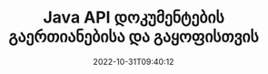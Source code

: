 ---
############################# Static ############################
layout: "product"
date: 2022-10-31T09:40:12
draft: false

product: "Merger"
product_tag: "merger"
platform: "Java"
platform_tag: "java"

############################# Head ############################
head_title: "Java Document Merging API | შერწყმა და წაშლა Word Excel PDF XPS EPUB"
head_description: "ჯავის API-ს გაერთიანების დოკუმენტები. PDF, Microsoft Word, Excel, პრეზენტაციების, Visio, XPS და EPUB ფორმატების გვერდების შერწყმა, გაყოფა, გაცვლა, გადაკვეთა და წაშლა."

############################# Header ############################
title: "Java API დოკუმენტების გაერთიანებისა და გაყოფისთვის"
description: "შექმენით მაღალი ხარისხის აპლიკაციები, რომლებსაც შეუძლიათ გვერდების, სლაიდების და დიაგრამების გაერთიანება, ამოღება, შერწყმა, ამოჭრა ან წაშლა."
button:
    enable: true

############################# SubMenu ############################
submenu:
    enable: true
    
    left:
        img_alt: "GroupDocs.Merger for Java"
        image: "https://www.groupdocs.cloud/templates/groupdocs/images/product-logos/groupdocs-merger-java.png"
        product: "GroupDocs.Merger"
        platform: "Java"

    middle:
        button:
            # button loop
            - link: "#overview"
              text: "მიმოხილვა"

            # button loop
            - link: "#features"
              text: "მახასიათებლები"

            # button loop
            - link: "#support"
              text: "მხარდაჭერა"

            # button loop
            - link: "https://products.groupdocs.app/merger"
              text: "ცოცხალი დემო"

            # button loop
            - link: "https://purchase.groupdocs.com/pricing/merger/java"
              text: "ფასი"

    right:
        link_download: "https://downloads.groupdocs.com/merger"
        link_learn: "https://docs.groupdocs.com/merger/java/"
        link_buy: "https://purchase.groupdocs.com"

############################# Overview ############################
overview:
    enable: true
    content: |
      GroupDocs.Merger for Java საშუალებას გაძლევთ სწრაფად განავითაროთ საუკეთესო ბიზნეს აპლიკაციები Java-ში. მცირე კოდირებით თქვენს Java აპლიკაციებს შეუძლიათ შერწყმა, დაკოპირება, შერწყმა, ამოჭრა და წაშლა ერთი გვერდის ან გვერდების, სლაიდების და დიაგრამების ჯგუფის სახით. გაერთიანების ოპერაციები ასევე შეიძლება შესრულდეს ცნობილი და უცნობი ფორმატის უსაფრთხო ფაილებზე პაროლის დაცვის გამოყენებით ან წაშლით.  

      
    tabs:
      enable: true
      
      ## TAB ONE ##
      tab_one:
        description: |
          ქვემოთ მოცემულია GroupDocs.Merger-ის მიმოხილვა Java-სთვის:
      
        left:
          enable: true
          icon: "fab fa-html5"
          title: "დოკუმენტური ოპერაციები"
          content: |
            * გვერდის რიგის შეცვლა
            * გვერდების წაშლა ან წაშლა
            * დოკუმენტის გაყოფა ან გატეხვა
            * შეცვალეთ ან შეაერთეთ ნებისმიერი ორი გვერდი
            * ერთი ან რამდენიმე გვერდის მორთვა
            * შეუერთდით მრავალ დოკუმენტს
        
        right:
          enable: true
          icon: "fab fa-html5"
          title: "უსაფრთხოების ოპერაციები"
          content: |
            * დოკუმენტის უსაფრთხოების დაყენება
            * შეამოწმეთ დოკუმენტის უსაფრთხოების სტატუსი
            * დააყენეთ დოკუმენტის პაროლი
            * დოკუმენტის პაროლის განახლება
            * დოკუმენტის პაროლის წაშლა
      
      ## TAB TWO ##
      tab_two:
        description: |
          GroupDocs.Merger for Java მხარს უჭერს შემდეგი [დოკუმენტის ფაილის ფორმატების] გაერთიანებას (https://docs.groupdocs.com/merger/java/supported-document-formats/):

        left:
          enable: true
          table:
            # table loop
            - title: "Microsoft Office"
              content: |
                * **Word:** DOC, DOCX, DOCM, DOT, DOTX, DOTM, RTF, TXT
                * **Excel:** XLS, XLSX, XLSM, XLSB, XLTM, XLT, XLTM, XLTX, XLAM, SXC, SpreadsheetML
                * ** PowerPoint:** PPT, PPTX, PPS, PPSX, PPSM, POT, POTM, POTX, PPTM
                * ** OneNote: ** ONE

        right:
          enable: true
          table:
            # table loop
            - title: "OpenDocument და სხვა ფორმატები"
              content: |
                * ** ღია დოკუმენტის ფორმატები **: ODT, OTT, ODP, OTP, ODS
                * ** ფიქსირებული განლაგება **: PDF, XPS
                * ** სურათები **: BMP, PNG, TIFF
                * **ვებ**: HTML, MHT, MHTML
                * **ტექსტი**: TXT, CSV, TSV
                * ** LaTex **: TEX
                * ** ელექტრონული წიგნი **: EPUB

      ## TAB THREE ##
      tab_three:
        description: |
          GroupDocs.Merger for Java მხარს უჭერს შემდეგ ოპერაციულ სისტემებს, ჩარჩოებსა და პაკეტის მენეჯერებს:
        
        left:
          enable: true
          table:
            # table loop
            - icon: "fab fa-windows"
              title: "Ოპერატიული სისტემა"
              content: |
                * Microsoft Windows Desktop
                * Microsoft Windows სერვერი
                * Linux
                * MacOS

            # table loop
            - icon: "fas fa-code"
              title: "მხარდაჭერილი ჩარჩოები"
              content: |
                * Java 7 (1.7)
                * Java 8 (1.8)
                * ჯავა 10
                * Java 11 და ზემოთ

        right:
          enable: true
          table:
            # table loop
            - icon: "fas fa-box"
              title: "აშენების ავტომატიზაციის ინსტრუმენტი"
              content: |
                * მეივენი

            # table loop
            - icon: "fas fa-tools"
              title: "განვითარების გარემო"
              content: |
                * NetBeans
                * IntelliJ IDEA
                * დაბნელება
                
                

############################# Features ############################
features:
    enable: true
    title: "GroupDocs.Merger ჯავის ფუნქციებისთვის"

    feature:
      # feature loop
      - icon: "fas fa-copy"
        content: "შეაერთეთ სხვადასხვა გვერდები, სლაიდები და დიაგრამები ერთ ფაილში"
       
      # feature loop
      - icon: "fas fa-eye"
        content: "დააკოპირეთ და დაყავით უზარმაზარი დოკუმენტები მრავალ პატარა ფაილად"

      # feature loop
      - icon: "fas fa-bolt"
        content: "გვერდების, სლაიდების ან დიაგრამების შერწყმა და რეორგანიზაცია"
      
      # feature loop
      - icon: "fas fa-file-powerpoint"
        content: "გაცვალეთ და შეცვალეთ ორი გვერდი, სლაიდი ან დიაგრამა ერთმანეთთან დოკუმენტში"

      # feature loop
      - icon: "fas fa-code"
        content: "დოკუმენტის ამოჭრა და ამოჭრა კონკრეტული გვერდების, სლაიდების ან დიაგრამების ამოღებით"

      # feature loop
      - icon: "fas fa-cloud"
        content: "წაშალეთ ერთი ან გვერდების, სლაიდების ან დიაგრამების კოლექცია"

      # feature loop
      - icon: "fas fa-remove-format"
        content: "შეაერთეთ და შეაერთეთ დიდი რაოდენობით დოკუმენტები ჯგუფურად"

      # feature loop
      - icon: "fas fa-comment-slash"
        content: "პროგრამულად შეამოწმეთ ჯავაში, არის თუ არა დოკუმენტი დაცული პაროლით"

      # feature loop
      - icon: "fas fa-location-arrow"
        content: "დააყენეთ, გადატვირთეთ და წაშალეთ ცნობილი და უცნობი დოკუმენტის ფორმატების პაროლი"

      # feature loop
      - icon: "fas fa-border-all"
        content: "გაყავით ერთი ტექსტური ფაილი მრავალჯერადი სტრიქონული რიცხვებით"

      # feature loop
      - icon: "fas fa-wrench"
        content: "მიიღეთ დოკუმენტის გვერდების გამოსახულება"

      # feature loop
      - icon: "fas fa-columns"
        content: "სხვადასხვა ფორმატის მრავალი დოკუმენტის შერწყმა ერთ PDF ფაილში"

      # feature loop
      - icon: "fas fa-file-word"
        content: "ჩადეთ OLE ობიექტები PDF, Word, Excel, PowerPoint და ღია დოკუმენტის ფორმატებში"

      # feature loop
      - icon: "fas fa-envelope"
        content: "პროგრამულად მიამაგრეთ ფაილები PDF დოკუმენტს"

      # feature loop
      - icon: "fas fa-print"
        content: "დაამატეთ დოკუმენტი დიაგრამაში OLE ობიექტების მეშვეობით"

      # feature loop
      - icon: "fas fa-file-archive"
        content: "შეაერთეთ სხვადასხვა ტიპის დოკუმენტები (DOC, XLS, PPT და ა.შ.) ერთ PDF ფაილში"

      # feature loop
      - icon: "fas fa-lock"
        content: "მარტივად შემოიტანეთ OLE ობიექტები Microsoft Word-ში, Excel-ში, პრეზენტაციასა და OpenDocument ფაილის ტიპებში"

      # feature loop
      - icon: "fas fa-file-code"
        content: "დაამატეთ სხვა დოკუმენტები დიაგრამის გვერდზე OLE ობიექტების მეშვეობით"

    more_feature:
      # more_feature_loop
      - title: "წაშალეთ სასურველი გვერდები დოკუმენტებიდან"
        content: |
          GroupDocs.Merger for Java API გაძლევთ საშუალებას აირჩიოთ და წაშალოთ არასასურველი გვერდები თქვენი დოკუმენტიდან.
      
      # more_feature_loop
      - title: "შეამოწმეთ უცნობი დოკუმენტის ფორმატის პაროლი"
        content: "მაშინაც კი, თუ კონკრეტული დოკუმენტის ფორმატი უცნობია, GroupDocs.Merger for Java გაძლევთ საშუალებას შეამოწმოთ და მიიღოთ დოკუმენტის პაროლი, თუ ეს შესაძლებელია."

      # more_feature_loop
      - title: "შეუერთდით ცნობილი ფორმატის პაროლით დაცულ დოკუმენტებს"
        content: "GroupDocs.Merger for Java API საშუალებას გაძლევთ მიიღოთ ცნობილი და უცნობი ფორმატების დოკუმენტების სია."

############################# Support ############################
support:
    enable: true

############################# Solutions ############################
solutions:
    enable: true
    title: "GroupDocs.Merger გთავაზობთ დოკუმენტების გაერთიანების API-ებს განვითარების სხვა პოპულარულ გარემოში"

    solution:
        # solution loop
        - img_alt: "GroupDocs.Merger .NET-ისთვის"
          image: "https://www.groupdocs.cloud/templates/groupdocs/images/product-logos/groupdocs-merger-net.png"
          product: "GroupDocs.Merger"
          platform: ".NET"
          link: "/merger/net/"

############################# Back to top ###############################
back_to_top:
  enable: true
---